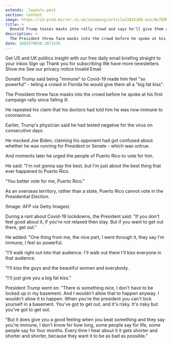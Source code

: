 ```yaml
--- 
extends: _layouts.post 
section: content 
image: https://i2-prod.mirror.co.uk/incoming/article22835166.ece/ALTERNATES/s1200/0_US-President-Donald-Trump-holds-a-campaign-rally-in-Sanford-Florida.jpg 
title: > 
  Donald Trump tosses masks into rally crowd and says he'll give them all 'big fat kiss' 
description: > 
  The President threw face masks into the crowd before he spoke at his first campaign rally since falling ill.He said: "I'm not gonna say the best, but I'm just about the best thing that ever happened to Puerto Rico.He added: "One thing from me, the nice part, I went through it, they say I'm immune, I feel so powerful."But it does give you a good feeling when you beat something and they say you're immune, I don't know for how long, some people say for life, some people say for four months.Every time I hear about it it gets shorter and shorter and shorter, because they want it to be as bad as possible." 
date: 1602570858.2871535 
--- 
```

Get US and UK politics insight with our free daily email briefing straight to your inbox Sign up Thank you for subscribing We have more newsletters Show me See our privacy notice Invalid Email

Donald Trump said being "immune" to Covid-19 made him feel "so powerful" - telling a crowd in Florida he would give them all a "big fat kiss".

The President threw face masks into the crowd before he spoke at his first campaign rally since falling ill.

He repeated his claim that his doctors had told him he was now immune to coronavirus.

Earlier, Trump's physician said he had tested negative for the virus on consecutive days.

He mocked Joe Biden, claiming his opponent had got confused about whether he was running for President or Senate - which was untrue.

And moments later he urged the people of Puerto Rico to vote for him.

He said: "I'm not gonna say the best, but I'm just about the best thing that ever happened to Puerto Rico.

"You better vote for me, Puerto Rico."

As an overseas territory, rather than a state, Puerto Rico cannot vote in the Presidential Election.

(Image: AFP via Getty Images)

During a rant about Covid-19 lockdowns, the President said: "If you don't feel good about it, if you're not relaxed then stay. But if you want to get out there, get out."

He added: "One thing from me, the nice part, I went through it, they say I'm immune, I feel so powerful.

"I'll walk right out into that audience. I'll walk out there I'll kiss everyone in that audience.

"I'll kiss the guys and the beautiful women and everybody.

"I'll just give you a big fat kiss."

President Trump went on: "There is something nice, I don't have to be locked up in my basement. And I wouldn't allow that to happen anyway. I wouldn't allow it to happen. When you're the president you can't lock yourself in a basement. You've got to get out, and it's risky. It's risky but you've got to get out.

"But it does give you a good feeling when you beat something and they say you're immune, I don't know for how long, some people say for life, some people say for four months. Every time I hear about it it gets shorter and shorter and shorter, because they want it to be as bad as possible."